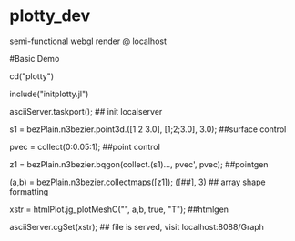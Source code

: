 # plotty_dev
semi-functional webgl render @ localhost

#Basic Demo

cd("plotty")

include("initplotty.jl")

asciiServer.taskport();    ## init localserver

s1 = bezPlain.n3bezier.point3d.([1 2 3.0], [1;2;3.0], 3.0); ##surface control 

pvec = collect(0:0.05:1);    ##point control

z1 = bezPlain.n3bezier.bqgon(collect.(s1)..., pvec', pvec); ##pointgen

(a,b) = bezPlain.n3bezier.collectmaps([z1]); ([##], 3)  ## array shape formatting

xstr = htmlPlot.jg_plotMeshC("", a,b, true, "T");     ##htmlgen

asciiServer.cgSet(xstr); ## file is served, visit localhost:8088/Graph 
